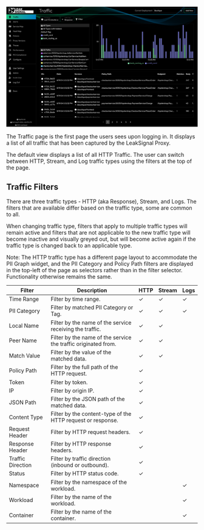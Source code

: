 ![Traffic Page](images/Traffic.png)

The Traffic page is the first page the users sees upon logging in. It displays a list of all traffic that has been captured by the LeakSignal Proxy.

The default view displays a list of all HTTP Traffic. The user can switch between HTTP, Stream, and Log traffic types using the filters at the top of the page.

## Traffic Filters

There are three traffic types - HTTP (aka Response), Stream, and Logs. The filters that are available differ based on the traffic type, some are common to all.

When changing traffic type, filters that apply to multiple traffic types will remain active and filters that are not applicable to the new traffic type will become inactive and visually greyed out, but will become active again if the traffic type is changed back to an applicable type.

Note: The HTTP traffic type has a different page layout to accommodate the PII Graph widget, and the PII Category and Policy Path filters are displayed in the top-left of the page as selectors rather than in the filter selector. Functionality otherwise remains the same.

| Filter | Description | HTTP | Stream | Logs |
| --- | --- | --- | --- | --- |
| Time Range | Filter by time range. | ✓ | ✓ | ✓ |
| PII Category | Filter by matched PII Category or Tag. | ✓ | ✓ | ✓ |
| Local Name | Filter by the name of the service receiving the traffic. | ✓ | ✓ | |
| Peer Name | Filter by the name of the service the traffic originated from. | ✓ | ✓ | |
| Match Value | Filter by the value of the matched data. | ✓ | ✓ | |
| Policy Path | Filter by the full path of the HTTP request. | ✓ | | |
| Token | Filter by token. | ✓ | | |
| IP | Filter by origin IP. | ✓ | | |
| JSON Path | Filter by the JSON path of the matched data. | ✓ | | |
| Content Type | Filter by the content-type of the HTTP request or response. | ✓ | | |
| Request Header | Filter by HTTP request headers. | ✓ | | |
| Response Header | Filter by HTTP response headers. | ✓ | | |
| Traffic Direction | Filter by traffic direction (inbound or outbound). | ✓ | | |
| Status | Filter by HTTP status code. | ✓ | | |
| Namespace | Filter by the namespace of the workload. | | | ✓ |
| Workload | Filter by the name of the workload. | | | ✓ |
| Container | Filter by the name of the container. | | | ✓ |